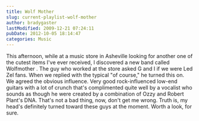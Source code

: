 ```yaml
---
title: Wolf Mother
slug: current-playlist-wolf-mother
author: bradygaster
lastModified: 2009-12-21 07:24:11
pubDate: 2012-10-05 18:14:47
categories: Music
---
```


This afternoon, while at a music store in Asheville looking for another one of the
<a>cutest items I&apos;ve ever received</a>, I discovered a new band called
<a>Wolfmother</a> . The guy who worked at the store asked G and I if we were Led Zel fans. When we replied with the typical &quot;of course,&quot; he turned this on. We agreed the obvious influence. Very good rock-influenced low-end guitars with a lot of crunch that&apos;s
complimented quite well by a vocalist who sounds as though he were created by a combination of Ozzy and Robert Plant&apos;s DNA. That&apos;s not a bad thing, now, don&apos;t get me wrong. Truth is, my head&apos;s definitely turned toward these guys at the moment. Worth a
look, for sure.
